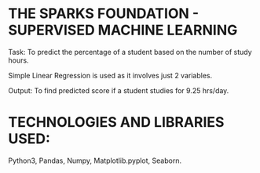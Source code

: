 # THE SPARKS FOUNDATION - SUPERVISED MACHINE LEARNING
Task: To predict the percentage of a student based on the number of study hours.

Simple Linear Regression is used as it involves just 2 variables. 

Output: To find predicted score if a student studies for 9.25 hrs/day.

# TECHNOLOGIES AND LIBRARIES USED:
Python3, Pandas, Numpy, Matplotlib.pyplot, Seaborn.
